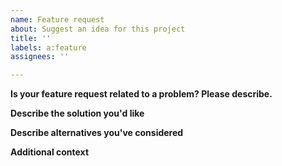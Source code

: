 ```yaml
---
name: Feature request
about: Suggest an idea for this project
title: ''
labels: a:feature
assignees: ''

---
```


<!-- IMPORTANT: Do not request support missing API endpoints in this repository. They are tracked at https://github.com/GW2ToolBelt/api-generator -->

**Is your feature request related to a problem? Please describe.**
<!-- A clear and concise description of what the problem is. Ex. I'm always frustrated when [...] -->

**Describe the solution you'd like**
<!-- A clear and concise description of what you want to happen. -->

**Describe alternatives you've considered**
<!-- A clear and concise description of any alternative solutions or features you've considered. -->

**Additional context**
<!-- Add any other context or screenshots about the feature request here. -->
